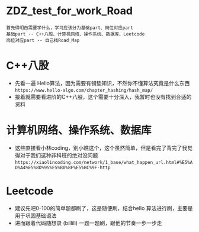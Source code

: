 # ZDZ_test_for_work_Road

```
首先得明白需要学什么，学习应该分为基础part、岗位对应part
基础part -- C++八股、计算机网络、操作系统、数据库、Leetcode
岗位对应part -- 自己找Road_Map
```

 # C++八股
 - 先看一遍 Hello算法，因为需要有铺垫知识，不然你不懂算法究竟是什么东西 ```https://www.hello-algo.com/chapter_hashing/hash_map/```
 - 接着就需要看进阶的C++八股，这个需要十分深入，我暂时也没有找到合适的资料


 # 计算机网络、操作系统、数据库
 - 这些直接看小林coding，别小瞧这个，这个虽然简单，但是看完了背完了我觉得对于我们这种非科班的绝对没问题 ```https://xiaolincoding.com/network/1_base/what_happen_url.html#%E5%AD%A4%E5%8D%95%E5%B0%8F%E5%BC%9F-http```


 # Leetcode
 - 建议先吧0-100的简单题都刷了，这是随便刷，结合hello 算法进行刷，主要是用于巩固基础语法
 - 进而跟着代码随想录 (billill) 一题一题刷，跟他的节奏一步一步走
